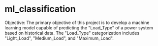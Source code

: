 # ml_classification
Objective: The primary objective of this project is to develop a machine learning model capable of predicting the "Load_Type" of a power system based on historical data. The "Load_Type" categorization includes "Light_Load", "Medium_Load", and "Maximum_Load". 
